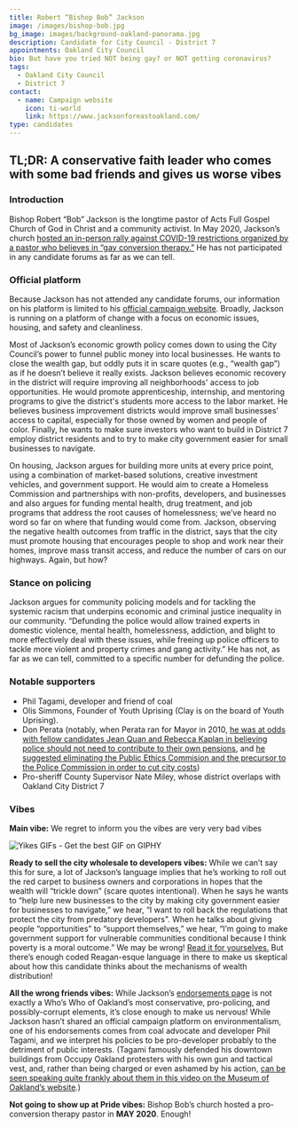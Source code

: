 ```yaml
---
title: Robert “Bishop Bob” Jackson
image: /images/bishop-bob.jpg
bg_image: images/background-oakland-panorama.jpg
description: Candidate for City Council - District 7
appointments: Oakland City Council
bio: But have you tried NOT being gay? or NOT getting coronavirus?
tags:
  - Oakland City Council
  - District 7
contact:
  - name: Campaign website
    icon: ti-world
    link: https://www.jacksonforeastoakland.com/
type: candidates
---
```

## TL;DR: A conservative faith leader who comes with some bad friends and gives us worse vibes

### Introduction

Bishop Robert “Bob” Jackson is the longtime pastor of Acts Full Gospel Church of God in Christ and a community activist. In May 2020, Jackson’s church [hosted an in-person rally against COVID-19 restrictions organized by a pastor who believes in “gay conversion therapy.”](https://www.berkeleyside.com/2020/05/15/an-east-oakland-pastor-and-city-council-candidate-hosted-a-rally-to-reopen-churches-other-local-pastors-pushed-backconver) He has not participated in any candidate forums as far as we can tell.

### Official platform

Because Jackson has not attended any candidate forums, our information on his platform is limited to his [official campaign website](https://www.jacksonforeastoakland.com/). Broadly, Jackson is running on a platform of change with a focus on economic issues, housing, and safety and cleanliness.

Most of Jackson’s economic growth policy comes down to using the City Council’s power to funnel public money into local businesses. He wants to close the wealth gap, but oddly puts it in scare quotes (e.g., “wealth gap”) as if he doesn’t believe it really exists. Jackson believes economic recovery in the district will require improving all neighborhoods' access to job opportunities. He would promote apprenticeship, internship, and mentoring programs to give the district's students more access to the labor market. He believes business improvement districts would improve small businesses’ access to capital, especially for those owned by women and people of color. Finally, he wants to make sure investors who want to build in District 7 employ district residents and to try to make city government easier for small businesses to navigate.

On housing, Jackson argues for building more units at every price point, using a combination of market-based solutions, creative investment vehicles, and government support. He would aim to create a Homeless Commission and partnerships with non-profits, developers, and businesses and also argues for funding mental health, drug treatment, and job programs that address the root causes of homelessness; we’ve heard no word so far on where that funding would come from. Jackson, observing the negative health outcomes from traffic in the district, says that the city must promote housing that encourages people to shop and work near their homes, improve mass transit access, and reduce the number of cars on our highways. Again, but how?

### Stance on policing

Jackson argues for community policing models and for tackling the systemic racism that underpins economic and criminal justice inequality in our community. “Defunding the police would allow trained experts in domestic violence, mental health, homelessness, addiction, and blight to more effectively deal with these issues, while freeing up police officers to tackle more violent and property crimes and gang activity.” He has not, as far as we can tell, committed to a specific number for defunding the police.

### Notable supporters

* Phil Tagami, developer and friend of coal
* Olis Simmons, Founder of Youth Uprising (Clay is on the board of Youth Uprising).
* Don Perata (notably, when Perata ran for Mayor in 2010, [he was at odds with fellow candidates Jean Quan and Rebecca Kaplan in believing police should not need to contribute to their own pensions](https://www.eastbayexpress.com/92510/archives/2010/06/18/kaplan-and-quan-disagree-with-perata-on-cop-pay-cuts), and [he suggested eliminating the Public Ethics Commision and the precursor to the Police Commission in order to cut city costs](http://www.safero.org/perata/news/citizenspolicereviewboard.html))
* Pro-sheriff County Supervisor Nate Miley, whose district overlaps with Oakland City District 7

### Vibes

**Main vibe:** We regret to inform you the vibes are very very bad vibes

![Yikes GIFs - Get the best GIF on GIPHY](/images/bishop-bob-meme.gif)

**Ready to sell the city wholesale to developers vibes:** While we can’t say this for sure, a lot of Jackson’s language implies that he’s working to roll out the red carpet to business owners and corporations in hopes that the wealth will “trickle down” (scare quotes intentional). When he says he wants to “help lure new businesses to the city by making city government easier for businesses to navigate,” we hear, “I want to roll back the regulations that protect the city from predatory developers". When he talks about giving people “opportunities” to “support themselves,” we hear, “I’m going to make government support for vulnerable communities conditional because I think poverty is a moral outcome.” We may be wrong! [Read it for yourselves.](https://www.jacksonforeastoakland.com/issues/) But there’s enough coded Reagan-esque language in there to make us skeptical about how this candidate thinks about the mechanisms of wealth distribution!

**All the wrong friends vibes:** While Jackson’s [endorsements page](https://www.jacksonforeastoakland.com/endorsements/) is not exactly a Who’s Who of Oakland’s most conservative, pro-policing, and possibly-corrupt elements, it’s close enough to make us nervous! While Jackson hasn’t shared an official campaign platform on environmentalism, one of his endorsements comes from coal advocate and developer Phil Tagami, and we interpret his policies to be pro-developer probably to the detriment of public interests. (Tagami famously defended his downtown buildings from Occupy Oakland protesters with his own gun and tactical vest, and, rather than being charged or even ashamed by his action, [can be seen speaking quite frankly about them in this video on the Museum of Oakland’s website](http://theoaklandstandard.museumca.org/phil-tagami).)

**Not going to show up at Pride vibes:** Bishop Bob’s church hosted a pro-conversion therapy pastor in **MAY 2020**. Enough!